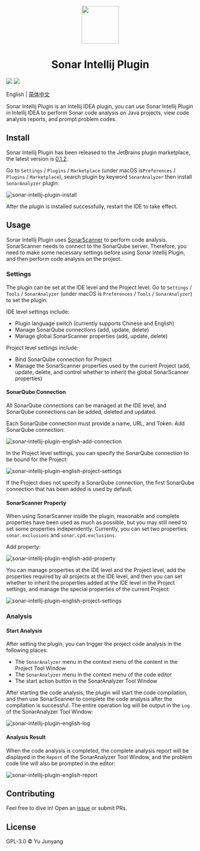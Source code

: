 <p align="center">
<img width="100" src="https://note.yujunyang.com/static/2021/8/057b00d5f6f8f467f89293e3dfa246b6.png">
</p>

<h1 align="center">Sonar Intellij Plugin</h1>

<p>
<img src="https://img.shields.io/jetbrains/plugin/v/17542"/>
<img src="https://img.shields.io/github/license/lowkeyfish/sonar-intellij-plugin"/>
</p>

English | [简体中文](README.zh-CN.md)

Sonar Intellij Plugin is an Intellij IDEA plugin, you can use Sonar Intellij Plugin in Intellij IDEA to perform Sonar code analysis on Java projects, view code analysis reports, and prompt problem codes. 


## Install

Sonar Intellij Plugin has been released to the JetBrains plugin marketplace, the latest version is [0.1.2](https://plugins.jetbrains.com/plugin/17542-sonaranalyzer). 

Go to `Settings` / `Plugins` / `Marketplace` (under macOS is`Preferences` / `Plugins` / `Marketplace`), search plugin by keyword `SonarAnalyzer` then install `SonarAnalyzer` plugin:

![sonar-intellij-plugin-install](https://note.yujunyang.com/static/2021/8/6d863e1d7b882d586f695b149c83671c.png)

After the plugin is installed successfully, restart the IDE to take effect. 

## Usage

Sonar Intellij Plugin uses [SonarScanner](https://docs.sonarqube.org/latest/analysis/scan/sonarscanner/) to perform code analysis. SonarScanner needs to connect to the SonarQube server. Therefore, you need to make some necessary settings before using Sonar Intellij Plugin, and then perform code analysis on the project.

### Settings

The plugin can be set at the IDE level and the Project level. Go to `Settings` / `Tools` / `SonarAnalyzer` (under macOS is `Preferences` / `Tools` / `SonarAnalyzer`) to set the plugin.

IDE level settings include:

* Plugin language switch (currently supports Chinese and English) 
* Manage SonarQube connections (add, update, delete) 
* Manage global SonarScanner properties (add, update, delete) 

Project level settings include:

* Bind SonarQube connection for Project
* Manage the SonarScanner properties used by the current Project (add, update, delete, and control whether to inherit the global SonarScanner properties) 

#### SonarQube Connection

All SonarQube connections can be managed at the IDE level, and SonarQube connections can be added, deleted and updated. 

Each SonarQube connection must provide a name, URL, and Token. Add SonarQube connection: 

![sonar-intellij-plugin-english-add-connection](https://note.yujunyang.com/static/2021/8/220507e0146db0d6bf1ca4d56d62d5fb.png)

In the Project level settings, you can specify the SonarQube connection to be bound for the Project: 

![sonar-intellij-plugin-english-project-settings](https://note.yujunyang.com/static/2021/8/f8bdb764bc28f9b6e20ac866a80db975.png)

If the Project does not specify a SonarQube connection, the first SonarQube connection that has been added is used by default. 


#### SonarScanner Property

When using SonarScanner inside the plugin, reasonable and complete properties have been used as much as possible, but you may still need to set some properties independently. Currently, you can set two properties: `sonar.exclusions` and `sonar.cpd.exclusions`. 

Add property:

![sonar-intellij-plugin-english-add-property](https://note.yujunyang.com/static/2021/8/2d87655831fa07b60caa079b21bb80ec.png)

You can manage properties at the IDE level and the Project level, add the properties required by all projects at the IDE level, and then you can set whether to inherit the properties added at the IDE level in the Project settings, and manage the special properties of the current Project: 

![sonar-intellij-plugin-english-project-settings](https://note.yujunyang.com/static/2021/8/f8bdb764bc28f9b6e20ac866a80db975.png)

### Analysis

#### Start Analysis

After setting the plugin, you can trigger the project code analysis in the following places: 

* The `SonarAnalyzer` menu in the context menu of the content in the Project Tool Window
* The `SonarAnalyzer` menu in the context menu of the code editor 
* The start action button in the SonarAnalyzer Tool Window

After starting the code analysis, the plugin will start the code compilation, and then use SonarScanner to complete the code analysis after the compilation is successful. The entire operation log will be output in the `Log` of the SonarAnalyzer Tool Window: 

![sonar-intellij-plugin-english-log](https://note.yujunyang.com/static/2021/8/1913d1020b5b20c0f82383957d737366.png)

#### Analysis Result

When the code analysis is completed, the complete analysis report will be displayed in the `Report` of the SonarAnalyzer Tool Window, and the problem code line will also be prompted in the editor: 

![sonar-intellij-plugin-english-report](https://note.yujunyang.com/static/2021/8/e832ccc752fcb55577da923e77f3b58b.png)


## Contributing

Feel free to dive in! Open an [issue](https://github.com/lowkeyfish/sonar-intellij-plugin/issues/new) or submit PRs.

## License

GPL-3.0 &copy; Yu Junyang









